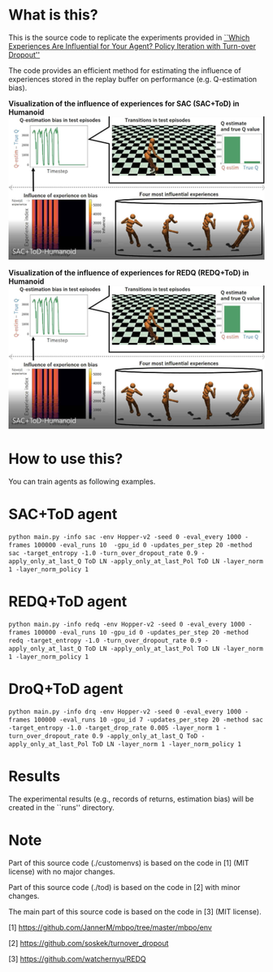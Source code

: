 # What is this?
This is the source code to replicate the experiments provided in [``Which Experiences Are Influential for Your Agent? Policy Iteration with Turn-over Dropout''](https://arxiv.org/abs/2301.11168)

The code provides an efficient method for estimating the influence of experiences stored in the replay buffer on performance (e.g. Q-estimation bias). 

**Visualization of the influence of experiences for SAC (SAC+ToD) in Humanoid**
[![SACToDHumanoid](figures/SAC+ToD-Humanoid.jpg)](https://drive.google.com/file/d/1jtQP0VVuJzPX778DtvgvSDE-mCD0wrbv/view?usp=share_link "SAC")

**Visualization of the influence of experiences for REDQ (REDQ+ToD) in Humanoid**
[![REDQToDHumanoid](figures/SAC+ToD-Humanoid.jpg)](https://drive.google.com/file/d/1mQ4GnF_HYEbUgImxFHdl1zeTu4rjXEvA/view?usp=share_link "REDQ")


# How to use this?
You can train agents as following examples.
# SAC+ToD agent
```
python main.py -info sac -env Hopper-v2 -seed 0 -eval_every 1000 -frames 100000 -eval_runs 10  -gpu_id 0 -updates_per_step 20 -method sac -target_entropy -1.0 -turn_over_dropout_rate 0.9 -apply_only_at_last_Q ToD LN -apply_only_at_last_Pol ToD LN -layer_norm 1 -layer_norm_policy 1
```

# REDQ+ToD agent
```
python main.py -info redq -env Hopper-v2 -seed 0 -eval_every 1000 -frames 100000 -eval_runs 10 -gpu_id 0 -updates_per_step 20 -method redq -target_entropy -1.0 -turn_over_dropout_rate 0.9 -apply_only_at_last_Q ToD LN -apply_only_at_last_Pol ToD LN -layer_norm 1 -layer_norm_policy 1
```

# DroQ+ToD agent
```
python main.py -info drq -env Hopper-v2 -seed 0 -eval_every 1000 -frames 100000 -eval_runs 10 -gpu_id 7 -updates_per_step 20 -method sac -target_entropy -1.0 -target_drop_rate 0.005 -layer_norm 1 -turn_over_dropout_rate 0.9 -apply_only_at_last_Q ToD -apply_only_at_last_Pol ToD LN -layer_norm 1 -layer_norm_policy 1
```

# Results

The experimental results (e.g., records of returns, estimation bias) will be created in the ``runs'' directory.


# Note

Part of this source code (./customenvs) is based on the code in [1] (MIT license) with no major changes.  

Part of this source code (./tod) is based on the code in [2] with minor changes. 

The main part of this source code is based on the code in [3] (MIT license). 


[1] https://github.com/JannerM/mbpo/tree/master/mbpo/env

[2] https://github.com/soskek/turnover_dropout

[3] https://github.com/watchernyu/REDQ
